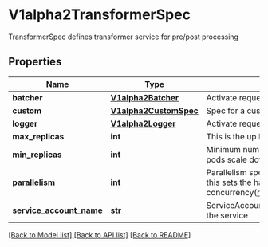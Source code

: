 # V1alpha2TransformerSpec

TransformerSpec defines transformer service for pre/post processing
## Properties
Name | Type | Description | Notes
------------ | ------------- | ------------- | -------------
**batcher** | [**V1alpha2Batcher**](V1alpha2Batcher.md) | Activate request batching | [optional] 
**custom** | [**V1alpha2CustomSpec**](V1alpha2CustomSpec.md) | Spec for a custom transformer | [optional] 
**logger** | [**V1alpha2Logger**](V1alpha2Logger.md) | Activate request/response logging | [optional] 
**max_replicas** | **int** | This is the up bound for autoscaler to scale to | [optional] 
**min_replicas** | **int** | Minimum number of replicas which defaults to 1, when minReplicas &#x3D; 0 pods scale down to 0 in case of no traffic | [optional] 
**parallelism** | **int** | Parallelism specifies how many requests can be processed concurrently, this sets the hard limit of the container concurrency(https://knative.dev/docs/serving/autoscaling/concurrency). | [optional] 
**service_account_name** | **str** | ServiceAccountName is the name of the ServiceAccount to use to run the service | [optional] 

[[Back to Model list]](../README.md#documentation-for-models) [[Back to API list]](../README.md#documentation-for-api-endpoints) [[Back to README]](../README.md)


